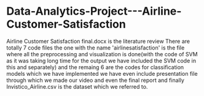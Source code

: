 # Data-Analytics-Project---Airline-Customer-Satisfaction
Airline Customer Satisfaction final.docx is the literature review
There are totally 7 code files 
the one with the name 'airlinesatisfaction' is the file where all the preprocessing and visualization is done(with the code of SVM as it was taking long time for the output we have included the SVM code in this and separately)
and the remaing 6 are the codes for classification models which we have implemented 
we have even include presentation file through which we made our video and even the final report
and finally Invistico_Airline.csv is the dataset which we referred to.
